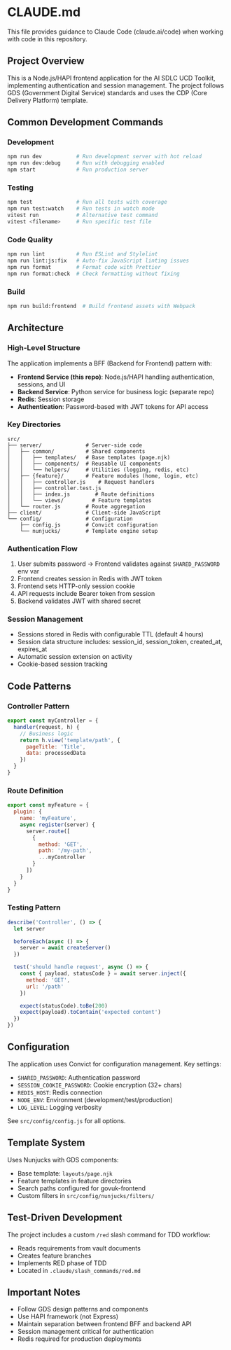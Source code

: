 # CLAUDE.md

This file provides guidance to Claude Code (claude.ai/code) when working with code in this repository.

## Project Overview

This is a Node.js/HAPI frontend application for the AI SDLC UCD Toolkit, implementing authentication and session management. The project follows GDS (Government Digital Service) standards and uses the CDP (Core Delivery Platform) template.

## Common Development Commands

### Development

```bash
npm run dev           # Run development server with hot reload
npm run dev:debug     # Run with debugging enabled
npm start             # Run production server
```

### Testing

```bash
npm test              # Run all tests with coverage
npm run test:watch    # Run tests in watch mode
vitest run            # Alternative test command
vitest <filename>     # Run specific test file
```

### Code Quality

```bash
npm run lint          # Run ESLint and Stylelint
npm run lint:js:fix   # Auto-fix JavaScript linting issues
npm run format        # Format code with Prettier
npm run format:check  # Check formatting without fixing
```

### Build

```bash
npm run build:frontend  # Build frontend assets with Webpack
```

## Architecture

### High-Level Structure

The application implements a BFF (Backend for Frontend) pattern with:

- **Frontend Service (this repo)**: Node.js/HAPI handling authentication, sessions, and UI
- **Backend Service**: Python service for business logic (separate repo)
- **Redis**: Session storage
- **Authentication**: Password-based with JWT tokens for API access

### Key Directories

```
src/
├── server/              # Server-side code
│   ├── common/          # Shared components
│   │   ├── templates/   # Base templates (page.njk)
│   │   ├── components/  # Reusable UI components
│   │   └── helpers/     # Utilities (logging, redis, etc)
│   ├── {feature}/       # Feature modules (home, login, etc)
│   │   ├── controller.js    # Request handlers
│   │   ├── controller.test.js
│   │   ├── index.js        # Route definitions
│   │   └── views/         # Feature templates
│   └── router.js        # Route aggregation
├── client/              # Client-side JavaScript
└── config/              # Configuration
    ├── config.js        # Convict configuration
    └── nunjucks/        # Template engine setup
```

### Authentication Flow

1. User submits password → Frontend validates against `SHARED_PASSWORD` env var
2. Frontend creates session in Redis with JWT token
3. Frontend sets HTTP-only session cookie
4. API requests include Bearer token from session
5. Backend validates JWT with shared secret

### Session Management

- Sessions stored in Redis with configurable TTL (default 4 hours)
- Session data structure includes: session_id, session_token, created_at, expires_at
- Automatic session extension on activity
- Cookie-based session tracking

## Code Patterns

### Controller Pattern

```javascript
export const myController = {
  handler(request, h) {
    // Business logic
    return h.view('template/path', {
      pageTitle: 'Title',
      data: processedData
    })
  }
}
```

### Route Definition

```javascript
export const myFeature = {
  plugin: {
    name: 'myFeature',
    async register(server) {
      server.route([
        {
          method: 'GET',
          path: '/my-path',
          ...myController
        }
      ])
    }
  }
}
```

### Testing Pattern

```javascript
describe('Controller', () => {
  let server

  beforeEach(async () => {
    server = await createServer()
  })

  test('should handle request', async () => {
    const { payload, statusCode } = await server.inject({
      method: 'GET',
      url: '/path'
    })

    expect(statusCode).toBe(200)
    expect(payload).toContain('expected content')
  })
})
```

## Configuration

The application uses Convict for configuration management. Key settings:

- `SHARED_PASSWORD`: Authentication password
- `SESSION_COOKIE_PASSWORD`: Cookie encryption (32+ chars)
- `REDIS_HOST`: Redis connection
- `NODE_ENV`: Environment (development/test/production)
- `LOG_LEVEL`: Logging verbosity

See `src/config/config.js` for all options.

## Template System

Uses Nunjucks with GDS components:

- Base template: `layouts/page.njk`
- Feature templates in feature directories
- Search paths configured for govuk-frontend
- Custom filters in `src/config/nunjucks/filters/`

## Test-Driven Development

The project includes a custom `/red` slash command for TDD workflow:

- Reads requirements from vault documents
- Creates feature branches
- Implements RED phase of TDD
- Located in `.claude/slash_commands/red.md`

## Important Notes

- Follow GDS design patterns and components
- Use HAPI framework (not Express)
- Maintain separation between frontend BFF and backend API
- Session management critical for authentication
- Redis required for production deployments
